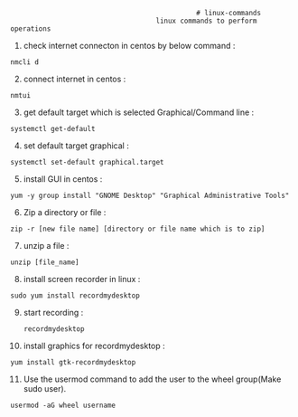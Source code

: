                                                   # linux-commands
                                        linux commands to perform operations 

1. check internet connecton in centos by below command :

  ``` nmcli d ```
   
2. connect internet in centos :

  `` nmtui ``
   
3. get default target which is selected Graphical/Command line :

  ``` systemctl get-default ```
   
4. set default target graphical :

  ``` systemctl set-default graphical.target ```
   
5. install GUI in centos :

  ``` yum -y group install "GNOME Desktop" "Graphical Administrative Tools" ```

6. Zip a directory or file :

  ``` zip -r [new file name] [directory or file name which is to zip] ```

7. unzip a file :

  ``` unzip [file_name] ```
   
8. install screen recorder in linux :
   
  ``` sudo yum install recordmydesktop ```
   
9. start recording :
    
    ``` recordmydesktop ```
     
10. install graphics for recordmydesktop :
    
   ``` yum install gtk-recordmydesktop ```
   
11. Use the usermod command to add the user to the wheel group(Make sudo user).

   ``` usermod -aG wheel username ```
    
    

